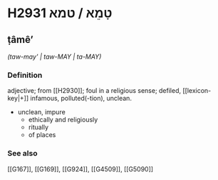 # H2931 טָמֵא / טמא

## ṭâmêʼ

_(taw-may' | taw-MAY | ta-MAY)_

### Definition

adjective; from [[H2930]]; foul in a religious sense; defiled, [[lexicon-key|+]] infamous, polluted(-tion), unclean.

- unclean, impure
    - ethically and religiously
    - ritually
    - of places
### See also

[[G167]], [[G169]], [[G924]], [[G4509]], [[G5090]]

